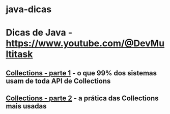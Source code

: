 # java-dicas

# Dicas de Java - https://www.youtube.com/@DevMultitask

## [Collections - parte 1](https://youtu.be/ruoBOryumro) - o que 99% dos sistemas usam de toda API de Collections

## [Collections - parte 2](https://youtu.be/v9N7FzMNMig) - a prática das Collections mais usadas
